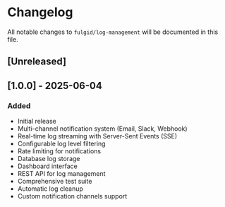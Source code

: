 # Changelog

All notable changes to `fulgid/log-management` will be documented in this file.

## [Unreleased]

## [1.0.0] - 2025-06-04

### Added
- Initial release
- Multi-channel notification system (Email, Slack, Webhook)
- Real-time log streaming with Server-Sent Events (SSE)
- Configurable log level filtering
- Rate limiting for notifications
- Database log storage
- Dashboard interface
- REST API for log management
- Comprehensive test suite
- Automatic log cleanup
- Custom notification channels support
